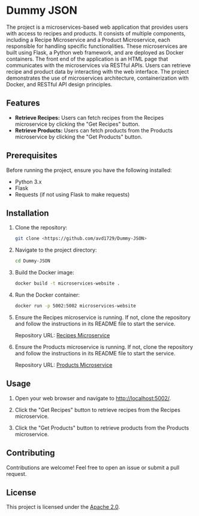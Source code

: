 # Dummy JSON

The project is a microservices-based web application that provides users with access to recipes and products. It consists of multiple components, including a Recipe Microservice and a Product Microservice, each responsible for handling specific functionalities. These microservices are built using Flask, a Python web framework, and are deployed as Docker containers. The front end of the application is an HTML page that communicates with the microservices via RESTful APIs. Users can retrieve recipe and product data by interacting with the web interface. The project demonstrates the use of microservices architecture, containerization with Docker, and RESTful API design principles.

## Features

- **Retrieve Recipes:** Users can fetch recipes from the Recipes microservice by clicking the "Get Recipes" button.
- **Retrieve Products:** Users can fetch products from the Products microservice by clicking the "Get Products" button.

## Prerequisites

Before running the project, ensure you have the following installed:

- Python 3.x
- Flask
- Requests (if not using Flask to make requests)

## Installation

1. Clone the repository:

   ```bash
   git clone <https://github.com/avd1729/Dummy-JSON>
   ```

2. Navigate to the project directory:

   ```bash
   cd Dummy-JSON
   ```

3. Build the Docker image:

   ```bash
   docker build -t microservices-website .
   ```

4. Run the Docker container:

   ```bash
   docker run -p 5002:5002 microservices-website
   ```
5. Ensure the Recipes microservice is running. If not, clone the repository and follow the instructions in its README file to start the service.

   Repository URL: [Recipes Microservice](https://github.com/avd1729/Recipe-Microservice)

6. Ensure the Products microservice is running. If not, clone the repository and follow the instructions in its README file to start the service.

   Repository URL: [Products Microservice](https://github.com/avd1729/Product-Microservice)

## Usage

1. Open your web browser and navigate to [http://localhost:5002/](http://localhost:5002/).

2. Click the "Get Recipes" button to retrieve recipes from the Recipes microservice.

3. Click the "Get Products" button to retrieve products from the Products microservice.

## Contributing

Contributions are welcome! Feel free to open an issue or submit a pull request.

## License

This project is licensed under the [Apache 2.0](LICENSE).
